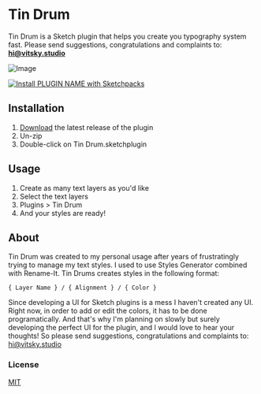 # Tin Drum
Tin Drum is a Sketch plugin that helps you create you typography system fast.
Please send suggestions, congratulations and complaints to: **hi@vitsky.studio**

![Image](https://media.giphy.com/media/UQsHIDmAG3nvQOj6Bf/giphy.gif)

[![Install PLUGIN NAME with Sketchpacks](http://sketchpacks-com.s3.amazonaws.com/assets/badges/sketchpacks-badge-install.png "Install PLUGIN NAME with Sketchpacks")](https://sketchpacks.com/YOUR_NAME/PLUGIN_NAME/install)

## Installation
1. [Download](https://www.sketchpacks.com/VitskyDs/tin-drum) the latest release of the plugin
2. Un-zip
3. Double-click on Tin Drum.sketchplugin

## Usage
1. Create as many text layers as you'd like
2. Select the text layers
3. Plugins > Tin Drum
4. And your styles are ready!

## About
Tin Drum was created to my personal usage after years of frustratingly trying to manage my text styles. I used to use Styles Generator combined with Rename-It.
Tin Drums creates styles in the following format:

```{ Layer Name } / { Alignment } / { Color }```

Since developing a UI for Sketch plugins is a mess I haven't created any UI. Right now, in order to add or edit the colors, it has to be done programatically. And that's why I'm planning on slowly but surely developing the perfect UI for the plugin, and I would love to hear your thoughts! So please send suggestions, congratulations and complaints to:
hi@vitsky.studio


### License
[MIT](https://choosealicense.com/licenses/mit/)
